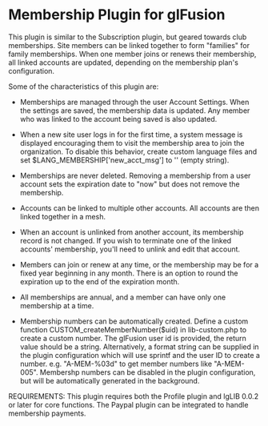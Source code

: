 Membership Plugin for glFusion
==============================

This plugin is similar to the Subscription plugin, but geared towards club
memberships. Site members can be linked together to form "families" for
family memberships.  When one member joins or renews their membership, all
linked accounts are updated, depending on the membership plan's configuration.

Some of the characteristics of this plugin are:
- Memberships are managed through the user Account Settings.  When the
  settings are saved, the membership data is updated.  Any member who was
  linked to the account being saved is also updated.

- When a new site user logs in for the first time, a system message is displayed encouraging them to visit the membership area to join the organization. To disable this behavior, create custom language files and set $LANG_MEMBERSHIP['new_acct_msg'] to '' (empty string).

- Memberships are never deleted.  Removing a membership from a user account
  sets the expiration date to "now" but does not remove the membership.

- Accounts can be linked to multiple other accounts. All accounts are then
  linked together in a mesh.

- When an account is unlinked from another account, its membership record is
  not changed. If you wish to terminate one of the linked accounts'
  membership, you'll need to unlink and edit that account.

- Members can join or renew at any time, or the membership may be for a fixed
  year beginning in any month.  There is an option to round the expiration
  up to the end of the expiration month.

- All memberships are annual, and a member can have only one membership at
  a time.

- Membership numbers can be automatically created. Define a custom function
  CUSTOM_createMemberNumber($uid) in lib-custom.php to create a custom number.
  The glFusion user id is provided, the return value should be a string.
  Alternatively, a format string can be supplied in the plugin configuration
  which will use sprintf and the user ID to create a number. e.g. "A-MEM-%03d"
  to get member numbers like "A-MEM-005". Membershp numbers can be disabled in
  the plugin configuration, but will be automatically generated in the background.

REQUIREMENTS:
This plugin requires both the Profile plugin and lgLIB 0.0.2 or later for core functions.
The Paypal plugin can be integrated to handle membership payments.
